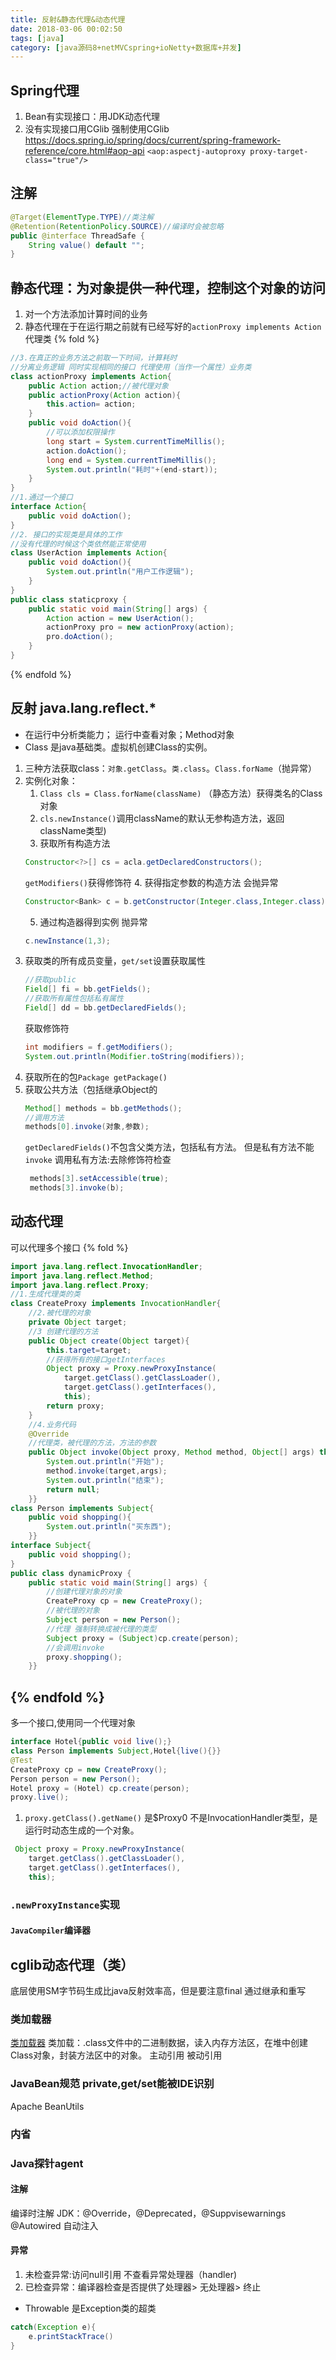 ```yaml
---
title: 反射&静态代理&动态代理
date: 2018-03-06 00:02:50
tags: [java]
category: [java源码8+netMVCspring+ioNetty+数据库+并发]
---
```


## Spring代理
1. Bean有实现接口：用JDK动态代理
2. 没有实现接口用CGlib
强制使用CGlib
https://docs.spring.io/spring/docs/current/spring-framework-reference/core.html#aop-api
`<aop:aspectj-autoproxy proxy-target-class="true"/>`

## 注解
```java
@Target(ElementType.TYPE)//类注解
@Retention(RetentionPolicy.SOURCE)//编译时会被忽略
public @interface ThreadSafe {
    String value() default "";
}
```


## 静态代理：为对象提供一种代理，控制这个对象的访问
1. 对一个方法添加计算时间的业务
2. 静态代理在于在运行期之前就有已经写好的`actionProxy implements Action`代理类
{% fold %}
```java
//3.在真正的业务方法之前取一下时间，计算耗时
//分离业务逻辑 同时实现相同的接口 代理使用（当作一个属性）业务类
class actionProxy implements Action{
    public Action action;//被代理对象
    public actionProxy(Action action){
        this.action= action;
    }
    public void doAction(){
        //可以添加权限操作
        long start = System.currentTimeMillis();
        action.doAction();
        long end = System.currentTimeMillis();
        System.out.println("耗时"+(end-start));
    }
}
//1.通过一个接口
interface Action{
    public void doAction();
}
//2. 接口的实现类是具体的工作
//没有代理的时候这个类依然能正常使用
class UserAction implements Action{
    public void doAction(){
        System.out.println("用户工作逻辑");
    }
}
public class staticproxy {
    public static void main(String[] args) {
        Action action = new UserAction();
        actionProxy pro = new actionProxy(action);
        pro.doAction();
    }
}
```
{% endfold %}

## 反射 java.lang.reflect.*
- 在运行中分析类能力；
运行中查看对象；Method对象
- Class 是java基础类。虚拟机创建Class的实例。
1. 三种方法获取class：`对象.getClass`。`类.class`。`Class.forName`（抛异常）
2. 实例化对象：
	1. `Class cls = Class.forName(className)` （静态方法）获得类名的Class对象
	2. `cls.newInstance()`调用className的默认无参构造方法，返回className类型)
	3. 获取所有构造方法
	```java
	Constructor<?>[] cs = acla.getDeclaredConstructors();
	```
	`getModifiers()`获得修饰符
	4. 获得指定参数的构造方法 会抛异常
	```java
	Constructor<Bank> c = b.getConstructor(Integer.class,Integer.class);
	```
	5. 通过构造器得到实例 抛异常
	```java
	c.newInstance(1,3);
	```
3. 获取类的所有成员变量，`get/set`设置获取属性
	```java
	//获取public
	Field[] fi = bb.getFields();
	//获取所有属性包括私有属性
	Field[] dd = bb.getDeclaredFields();
	```
	获取修饰符
	```java
	int modifiers = f.getModifiers();
    System.out.println(Modifier.toString(modifiers));
	```
4. 获取所在的包`Package getPackage()`
5. 获取公共方法（包括继承Object的
	```java
	Method[] methods = bb.getMethods();
	//调用方法
	methods[0].invoke(对象,参数);
	```
	`getDeclaredFields()`不包含父类方法，包括私有方法。
	但是私有方法不能`invoke`
	调用私有方法:去除修饰符检查
	```java
	 methods[3].setAccessible(true);
	 methods[3].invoke(b);
	```

## 动态代理
可以代理多个接口 
{% fold %}
```java
import java.lang.reflect.InvocationHandler;
import java.lang.reflect.Method;
import java.lang.reflect.Proxy;
//1.生成代理类的类
class CreateProxy implements InvocationHandler{
    //2.被代理的对象
    private Object target;
    //3 创建代理的方法
    public Object create(Object target){
        this.target=target;
        //获得所有的接口getInterfaces
        Object proxy = Proxy.newProxyInstance(
            target.getClass().getClassLoader(), 
            target.getClass().getInterfaces(), 
            this);
        return proxy;
    }
    //4.业务代码
    @Override
    //代理类，被代理的方法，方法的参数
    public Object invoke(Object proxy, Method method, Object[] args) throws Throwable {
        System.out.println("开始");
        method.invoke(target,args);
        System.out.println("结束");
        return null;
    }}
class Person implements Subject{
    public void shopping(){
        System.out.println("买东西");
    }}
interface Subject{
    public void shopping();
}
public class dynamicProxy {
    public static void main(String[] args) {
        //创建代理对象的对象
        CreateProxy cp = new CreateProxy();
        //被代理的对象
        Subject person = new Person();
        //代理 强制转换成被代理的类型
        Subject proxy = (Subject)cp.create(person);
        //会调用invoke
        proxy.shopping();
    }}
```
{% endfold %}
---
多一个接口,使用同一个代理对象
```java
interface Hotel{public void live();}
class Person implements Subject,Hotel{live(){}}
@Test
CreateProxy cp = new CreateProxy();
Person person = new Person();
Hotel proxy = (Hotel) cp.create(person);
proxy.live();
```
1. `proxy.getClass().getName()` 是$Proxy0 不是InvocationHandler类型，是运行时动态生成的一个对象。
```java
 Object proxy = Proxy.newProxyInstance(
    target.getClass().getClassLoader(), 
    target.getClass().getInterfaces(), 
    this);
```

### `.newProxyInstance`实现

#### `JavaCompiler`编译器

## cglib动态代理（类）
底层使用SM字节码生成比java反射效率高，但是要注意final
通过继承和重写

### 类加载器
[类加载器](http://www.cnblogs.com/aspirant/p/7200523.html)
类加载：.class文件中的二进制数据，读入内存方法区，在堆中创建Class对象，封装方法区中的对象。
主动引用
被动引用

### JavaBean规范 private,get/set能被IDE识别
Apache BeanUtils

### 内省


### Java探针agent

#### 注解
编译时注解 JDK：@Override，@Deprecated，@Suppvisewarnings
@Autowired 自动注入

#### 异常
1. 未检查异常:访问null引用 不查看异常处理器（handler)
2. 已检查异常：编译器检查是否提供了处理器> 无处理器> 终止
- Throwable 是Exception类的超类 
```java
catch(Exception e){
	e.printStackTrace()
}
```
